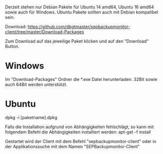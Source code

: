 ﻿Derzeit stehen nur Debian Pakete für Ubuntu 14 amd64, Ubuntu 16 amd64 sowie auch für Windows.
Ubuntu Pakete sollten auch mit Debian kompatibel sein.

Download: https://github.com/dbgtmaster/sepbackupmonitor-client/tree/master/Download-Packages

Zum Download auf das jeweilige Paket klicken und auf den "Download" Button.


Windows
===
Im "Download-Packages" Ordner die *.exe Datei herunterladen. 32Bit sowie auch 64Bit werden unterstützt.

Ubuntu
===
dpkg -i [paketname].dpkg

Falls die Installation aufgrund von Abhängigkeiten fehlschlägt, so kann mit folgendem Befehl die Abhängigkeiten installiert werden:
apt-get -f install

Gestartet wird der Client mit dem Befehl "sepbackupmonitor-client" oder in der Applikationssuche mit dem Namen "SEPBackupmonitor-Client"